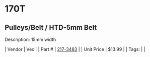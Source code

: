 # 170T
## Pulleys/Belt / HTD-5mm Belt
Description: 	15mm width 

| Vendor | Vex | 
| Part # | [217-3483](http://www.vexrobotics.com/vexpro/motion/belts-and-pulleys/htdbelts15.html) | 
| Unit Price | $13.99 | 
| Tags: |  | 
